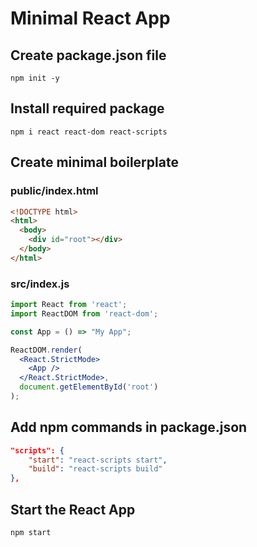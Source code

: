 # Minimal React App

## Create package.json file
```
npm init -y
```

## Install required package
```
npm i react react-dom react-scripts
```

## Create minimal boilerplate
### public/index.html
```html
<!DOCTYPE html>
<html>
  <body>
    <div id="root"></div>
  </body>
</html>
```

### src/index.js
```jsx
import React from 'react';
import ReactDOM from 'react-dom';

const App = () => "My App";

ReactDOM.render(
  <React.StrictMode>
    <App />
  </React.StrictMode>,
  document.getElementById('root')
);
```

## Add npm commands in package.json
```json
"scripts": {
    "start": "react-scripts start",
    "build": "react-scripts build"
},
```

## Start the React App
```
npm start
```